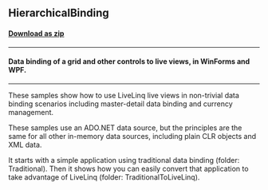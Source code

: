 ## HierarchicalBinding
#### [Download as zip](https://minhaskamal.github.io/DownGit/#/home?url=https://github.com/GrapeCity/ComponentOne-WinForms-Samples/tree/master/NetFramework\DataSource\CS\LiveLinq\GettingStarted\HierarchicalBinding)
____
#### Data binding of a grid and other controls to live views, in WinForms and WPF.
____
These samples show how to use LiveLinq live views in non-trivial data binding scenarios including master-detail data binding and currency management. 

These samples use an ADO.NET data source, but the principles are the same for all other in-memory data sources, including plain CLR objects and XML data. 

It starts with a simple application using traditional data binding (folder: Traditional). Then it shows how you can easily convert that application to take advantage of LiveLinq (folder: TraditionalToLiveLinq). 





